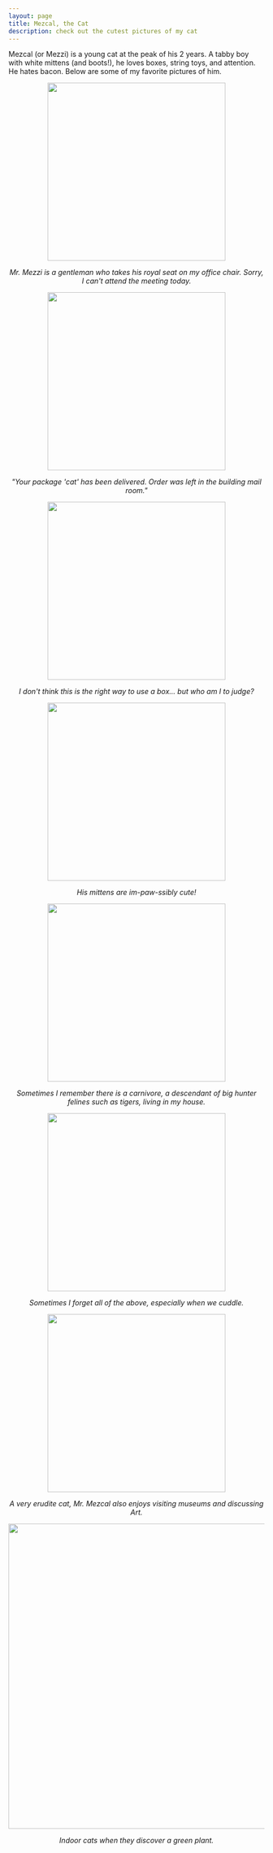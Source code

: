 ```yaml
---
layout: page
title: Mezcal, the Cat
description: check out the cutest pictures of my cat
---
```


Mezcal (or Mezzi) is a young cat at the peak of his 2 years. A tabby boy with white mittens (and boots!), he loves boxes, string toys, and attention. He hates bacon. Below are some of my favorite pictures of him.

<p float="center" align="center">
  <img src="../images/cat/chair.JPG" width="350" />
</p>
<p align="center">
  <em> Mr. Mezzi is a gentleman who takes his royal seat on my office chair. Sorry, I can't attend the meeting today. </em>
</p>

<p float="center" align="center">
  <img src="../images/cat/box2.JPG" width="350" /> 
</p>
<p align="center">
  <em> "Your package 'cat' has been delivered. Order was left in the building mail room." </em>
</p>

<p float="center" align="center">
  <img src="../images/cat/box3.jpeg" width="350" /> 
</p>
<p align="center">
  <em> I don't think this is the right way to use a box... but who am I to judge? </em>
</p>

<p float="center" align="center">
  <img src="../images/cat/mittens2.JPG" width="350" />
</p>
<p align="center">
  <em> His mittens are im-paw-ssibly cute! </em>
</p>

<p float="center" align="center">
  <img src="../images/cat/roar.JPG" width="350" />
</p>
<p align="center">
  <em> Sometimes I remember there is a carnivore, a descendant of big hunter felines such as tigers, living in my house. </em>
</p>

<p float="center" align="center">
  <img src="../images/cat/cuddle.JPG" width="350" />
</p>
<p align="center">
  <em> Sometimes I forget all of the above, especially when we cuddle. </em>
</p>

<p float="center" align="center">
  <img src="../images/cat/decoration.JPG" width="350" />
</p>
<p align="center">
  <em> A very erudite cat, Mr. Mezcal also enjoys visiting museums and discussing Art. </em>
</p>

<p float="center" align="center">
  <img src="../images/cat/cat_grass.JPG" width="600" />
</p>
<p align="center">
  <em> Indoor cats when they discover a green plant. </em>
</p>

